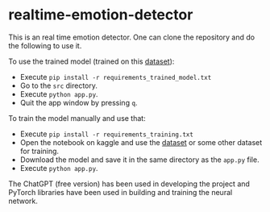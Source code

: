 # realtime-emotion-detector

This is an real time emotion detector. One can clone the repository and do the following to use it. 

To use the trained model (trained on this [dataset](https://www.kaggle.com/datasets/ananthu017/emotion-detection-fer)):
- Execute ``pip install -r requirements_trained_model.txt``
- Go to the ``src`` directory.
- Execute ``python app.py``.
- Quit the app window by pressing ``q``.

To train the model manually and use that:
- Execute ``pip install -r requirements_training.txt``
- Open the notebook on kaggle and use the [dataset](https://www.kaggle.com/datasets/ananthu017/emotion-detection-fer) or some other dataset for training.
- Download the model and save it in the same directory as the ``app.py`` file. 
- Execute ``python app.py``.

The ChatGPT (free version) has been used in developing the project and PyTorch libraries have been used in building and training the neural network. 
